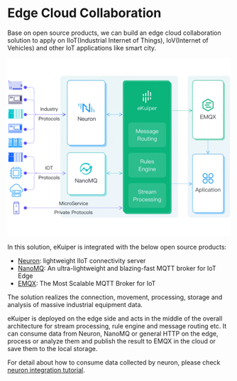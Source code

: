 # Edge Cloud Collaboration

Base on open source products, we can build an edge cloud collaboration solution to apply on IIoT(Industrial Internet of Things), IoV(Internet of Vehicles) and other IoT applications like smart city.

![Edge Cloud Collaboration](../resources/edge_cloud.png)

In this solution, eKuiper is integrated with the below open source products:

- [Neuron](https://neugates.io/): lightweight IIoT connectivity server
- [NanoMQ](https://nanomq.io/): An ultra-lightweight and blazing-fast MQTT broker for IoT Edge
- [EMQX](https://www.emqx.io/): The Most Scalable MQTT Broker for IoT

The solution realizes the connection, movement, processing, storage and analysis of massive industrial equipment data.

eKuiper is deployed on the edge side and acts in the middle of the overall architecture for stream processing, rule engine and message routing etc. It can consume data from Neuron, NanoMQ or general HTTP on the edge, process or analyze them and publish the result to EMQX in the cloud or save them to the local storage.

For detail about how to consume data collected by neuron, please check [neuron integration tutorial](../neuron/neuron_integration_tutorial.md).
